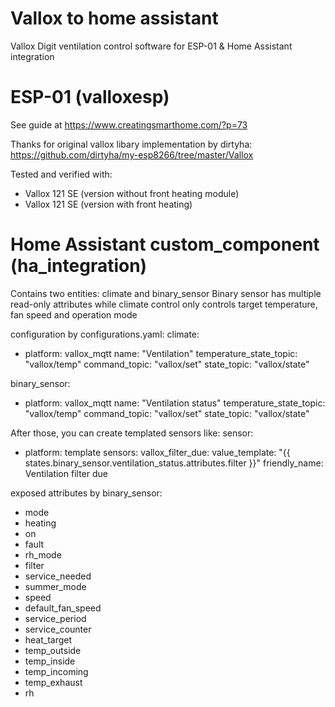 # Vallox to home assistant
Vallox Digit ventilation control software for ESP-01 & Home Assistant integration

# ESP-01 (valloxesp)
See guide at https://www.creatingsmarthome.com/?p=73

Thanks for original vallox libary implementation by dirtyha:
https://github.com/dirtyha/my-esp8266/tree/master/Vallox

Tested and verified with:
- Vallox 121 SE (version without front heating module)
- Vallox 121 SE (version with front heating)

# Home Assistant custom_component (ha_integration)
Contains two entities: climate and binary_sensor
Binary sensor has multiple read-only attributes while climate control only controls target temperature, fan speed and operation mode

configuration by configurations.yaml:
climate:
  - platform: vallox_mqtt
    name: "Ventilation"
    temperature_state_topic: "vallox/temp"
    command_topic: "vallox/set"
    state_topic: "vallox/state"

binary_sensor:
  - platform: vallox_mqtt
    name: "Ventilation status"
    temperature_state_topic: "vallox/temp"
    command_topic: "vallox/set"
    state_topic: "vallox/state"

After those, you can create templated sensors like:
sensor:
  - platform: template
    sensors:
      vallox_filter_due:
        value_template: "{{ states.binary_sensor.ventilation_status.attributes.filter }}"
        friendly_name: Ventilation filter due

exposed attributes by binary_sensor:
- mode
- heating
- on
- fault
- rh_mode
- filter
- service_needed
- summer_mode
- speed
- default_fan_speed
- service_period
- service_counter
- heat_target
- temp_outside
- temp_inside
- temp_incoming
- temp_exhaust
- rh
